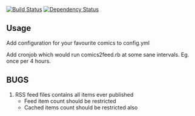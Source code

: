 
[![Build Status](https://travis-ci.org/iiska/comics2feed.png)](https://travis-ci.org/iiska/comics2feed) [![Dependency Status](https://gemnasium.com/iiska/comics2feed.png)](https://gemnasium.com/iiska/comics2feed)

Usage
-----

Add configuration for your favourite comics to config.yml

Add cronjob which would run comics2feed.rb at some sane
intervals. Eg. once per 4 hours.


BUGS
----

1. RSS feed files contains all items ever published
   - Feed item count should be restricted
   - Cached items count should be restricted also
